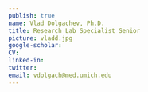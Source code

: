 ```yaml
---
publish: true
name: Vlad Dolgachev, Ph.D.
title: Research Lab Specialist Senior
picture: vladd.jpg
google-scholar: 
CV:
linked-in: 
twitter:
email: vdolgach@med.umich.edu
---
```

